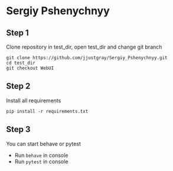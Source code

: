 # Sergiy Pshenychnyy

## Step 1
Clone repository in test_dir, open test_dir and change git branch
```
git clone https://github.com/jjustgray/Sergiy_Pshenychnyy.git
cd test_dir
git checkout WebUI
```

## Step 2
Install all requirements
```
pip install -r requirements.txt
```

## Step 3
You can start behave or pytest
- Run ```behave``` in console
- Run ```pytest``` in console
